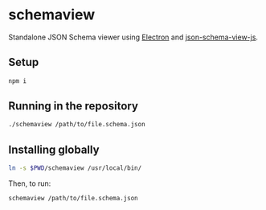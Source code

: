 schemaview
==========

Standalone JSON Schema viewer using [Electron](https://electronjs.org/) and [json-schema-view-js](https://github.com/mohsen1/json-schema-view-js).


Setup
-----

```bash
npm i
```


Running in the repository
-------------------------

```bash
./schemaview /path/to/file.schema.json
```


Installing globally
-------------------

```bash
ln -s $PWD/schemaview /usr/local/bin/
```

Then, to run:

```bash
schemaview /path/to/file.schema.json
```
